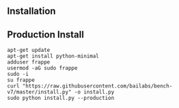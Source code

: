 
## Installation

## Production Install

    apt-get update
    apt-get install python-minimal
    adduser frappe
    usermod -aG sudo frappe
    sudo -i
    su frappe
    curl "https://raw.githubusercontent.com/bailabs/bench-v7/master/install.py" -o install.py
    sudo python install.py --production

	